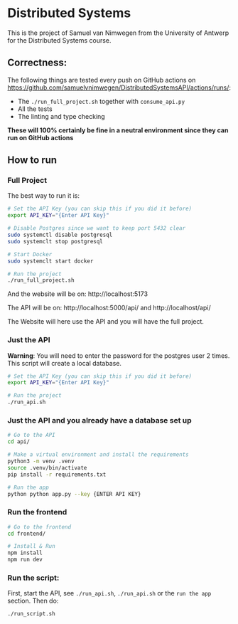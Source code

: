 # Distributed Systems

This is the project of Samuel van Nimwegen from the University of Antwerp for the Distributed Systems course.
## Correctness:
The following things are tested every push on GitHub actions on https://github.com/samuelvnimwegen/DistributedSystemsAPI/actions/runs/:
- The `./run_full_project.sh` together with `consume_api.py`
- All the tests
- The linting and type checking

**These will 100% certainly be fine in a neutral environment since they can run on GitHub actions**

## How to run
### Full Project
The best way to run it is:
```bash
# Set the API Key (you can skip this if you did it before)
export API_KEY="{Enter API Key}"

# Disable Postgres since we want to keep port 5432 clear
sudo systemctl disable postgresql
sudo systemclt stop postgresql

# Start Docker
sudo systemclt start docker

# Run the project
./run_full_project.sh
```
And the website will be on:
http://localhost:5173

The API will be on: http://localhost:5000/api/ and http://localhost/api/

The Website will here use the API and you will have the full project.

### Just the API
**Warning**: You will need to enter the password for the postgres user 2 times. 
This script will create a local database.
```bash
# Set the API Key (you can skip this if you did it before)
export API_KEY="{Enter API Key}"

# Run the project
./run_api.sh
```

### Just the API and you already have a database set up
```bash
# Go to the API
cd api/

# Make a virtual environment and install the requirements
python3 -m venv .venv
source .venv/bin/activate
pip install -r requirements.txt

# Run the app
python python app.py --key {ENTER API KEY}
```

### Run the frontend
```bash
# Go to the frontend
cd frontend/

# Install & Run
npm install
npm run dev
```

### Run the script:
First, start the API, see `./run_api.sh`, `./run_api.sh` or the `run the app` section. Then do:
```bash
./run_script.sh
```



